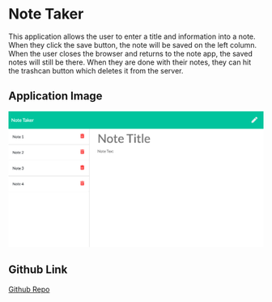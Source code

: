 #  Note Taker
This application allows the user to enter a title and information into a note. When they click the save button, the note will be saved on the left column. 
When the user closes the browser and returns to the note app, the saved notes will still be there. When they are done with their notes, they can hit the trashcan button which deletes it from the server.

## Application Image

![Note App Image](assets/NoteApp.png)

## Github Link 
[Github Repo](https://github.com/romanrangel/NoteTaker)